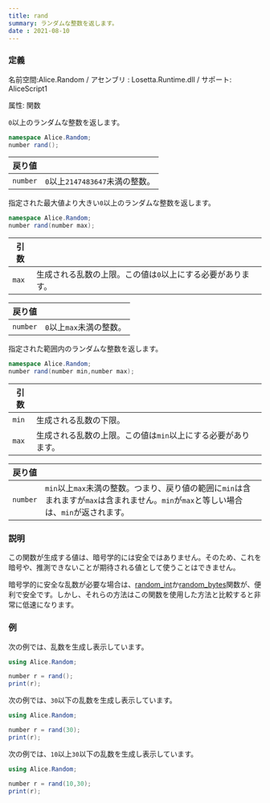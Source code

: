 ```yaml
---
title: rand
summary: ランダムな整数を返します。
date : 2021-08-10
---
```

### 定義
名前空間:Alice.Random / アセンブリ : Losetta.Runtime.dll / サポート: AliceScript1

属性: 関数

`0`以上のランダムな整数を返します。

```cs title="AliceScript"
namespace Alice.Random;
number rand();
```

|戻り値| |
|-|-|
|`number`|`0`以上`2147483647`未満の整数。|

指定された最大値より大きい`0`以上のランダムな整数を返します。

```cs title="AliceScript"
namespace Alice.Random;
number rand(number max);
```

|引数| |
|-|-|
|`max`|生成される乱数の上限。この値は`0`以上にする必要があります。|

|戻り値| |
|-|-|
|`number`|`0`以上`max`未満の整数。|

指定された範囲内のランダムな整数を返します。

```cs title="AliceScript"
namespace Alice.Random;
number rand(number min,number max);
```

|引数| |
|-|-|
|`min`|生成される乱数の下限。|
|`max`|生成される乱数の上限。この値は`min`以上にする必要があります。|

|戻り値| |
|-|-|
|`number`|`min`以上`max`未満の整数。つまり、戻り値の範囲に`min`は含まれますが`max`は含まれません。`min`が`max`と等しい場合は、`min`が返されます。|

### 説明
この関数が生成する値は、暗号学的には安全ではありません。そのため、これを暗号や、推測できないことが期待される値として使うことはできません。

暗号学的に安全な乱数が必要な場合は、[random_int](./random_int.md)か[random_bytes](./random_bytes.md)関数が、便利で安全です。しかし、それらの方法はこの関数を使用した方法と比較すると非常に低速になります。

### 例
次の例では、乱数を生成し表示しています。

```cs title="AliceScript"
using Alice.Random;

number r = rand();
print(r);
```

次の例では、`30`以下の乱数を生成し表示しています。

```cs title="AliceScript"
using Alice.Random;

number r = rand(30);
print(r);
```

次の例では、`10`以上`30`以下の乱数を生成し表示しています。

```cs title="AliceScript"
using Alice.Random;

number r = rand(10,30);
print(r);
```